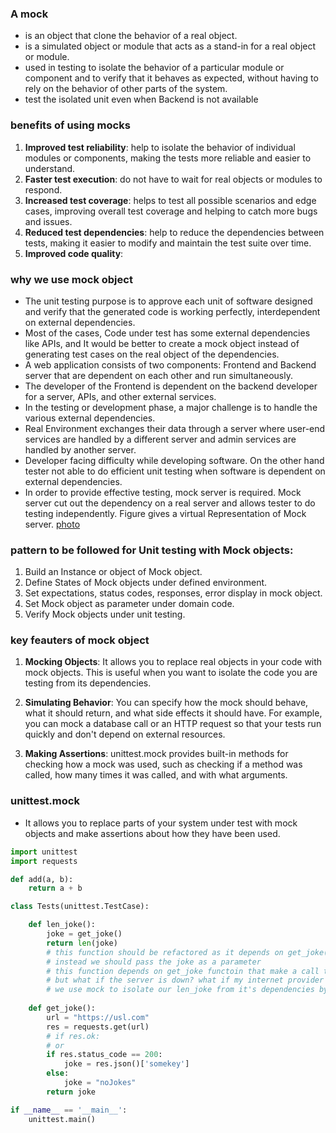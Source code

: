 ### A mock
- is an object that clone the behavior of a real object.
- is a simulated object or module that acts as a stand-in for a real object or module.
- used in testing to isolate the behavior of a particular module or component and to verify that it behaves as expected, without having to rely on the behavior of other parts of the system.
- test the isolated unit even when Backend is not available

### benefits of using mocks
1. **Improved test reliability**: help to isolate the behavior of individual modules or components, making the tests more reliable and easier to understand.
2. **Faster test execution**: do not have to wait for real objects or modules to respond.
3. **Increased test coverage**: helps to test all possible scenarios and edge cases, improving overall test coverage and helping to catch more bugs and issues.
4. **Reduced test dependencies**: help to reduce the dependencies between tests, making it easier to modify and maintain the test suite over time.
5. **Improved code quality**: 

### why we use mock object
- The unit testing purpose is to approve each unit of software designed and verify that the generated code is working perfectly, interdependent on external dependencies.
- Most of the cases, Code under test has some external dependencies like APIs, and It would be better to create a mock object instead of generating test cases on the real object of the dependencies.
- A web application consists of two components: Frontend and Backend server that are dependent on each other and run simultaneously.
- The developer of the Frontend is dependent on the backend developer for a server, APIs, and other external services.
- In the testing or development phase, a major challenge is to handle the various external dependencies.
- Real Environment exchanges their data through a server where user-end services are handled by a different server and admin services are handled by another server.
- Developer facing difficulty while developing software. On the other hand tester not able to do efficient unit testing when software is dependent on external dependencies.
- In order to provide effective testing, mock server is required. Mock server cut out the dependency on a real server and allows tester to do testing independently. Figure gives a virtual Representation of Mock server. 
[photo](https://media.geeksforgeeks.org/wp-content/uploads/20190424215004/mockgeeks1.jpg)

### pattern to be followed for Unit testing with Mock objects:
1. Build an Instance or object of Mock object.
2. Define States of Mock objects under defined environment.
3. Set expectations, status codes, responses, error display in mock object.
4. Set Mock object as parameter under domain code.
5. Verify Mock objects under unit testing.

### key feauters of mock object
1. **Mocking Objects**: It allows you to replace real objects in your code with mock objects. This is useful when you want to isolate the code you are testing from its dependencies.

2. **Simulating Behavior**: You can specify how the mock should behave, what it should return, and what side effects it should have. For example, you can mock a database call or an HTTP request so that your tests run quickly and don't depend on external resources.

3. **Making Assertions**: unittest.mock provides built-in methods for checking how a mock was used, such as checking if a method was called, how many times it was called, and with what arguments.

### unittest.mock
- It allows you to replace parts of your system under test with mock objects and make assertions about how they have been used.

```py
import unittest
import requests

def add(a, b):
    return a + b

class Tests(unittest.TestCase):

    def len_joke():
        joke = get_joke()
        return len(joke)
        # this function should be refactored as it depends on get_joke()
        # instead we should pass the joke as a parameter
        # this function depends on get_joke functoin that make a call to an externl api
        # but what if the server is down? what if my internet provider is down?
        # we use mock to isolate our len_joke from it's dependencies by mocking get_joke function
        
    def get_joke():
        url = "https://usl.com"
        res = requests.get(url)
        # if res.ok: 
        # or
        if res.status_code == 200:
            joke = res.json()['somekey']
        else:
            joke = "noJokes"
        return joke

if __name__ == '__main__':
    unittest.main()
```